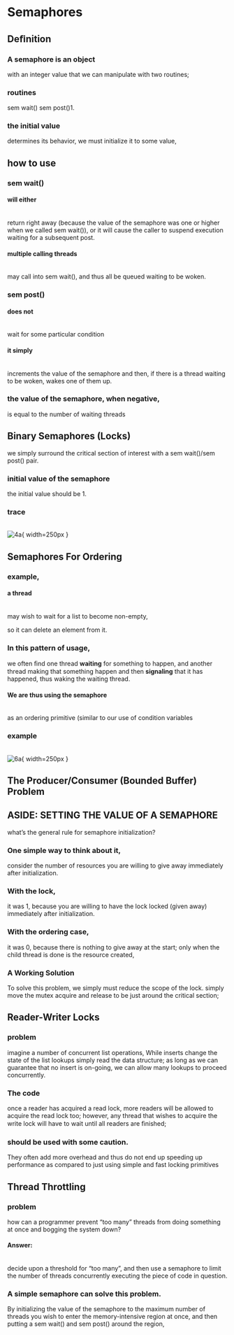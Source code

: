 # Semaphores


## Deﬁnition


### A semaphore is an object
with an integer value that we can manipulate with two routines;

### routines
sem wait()
sem post()1.

### the initial value
determines its behavior,
we must
initialize it to some value,


## how to use

### sem wait()

#### will either
\
return right away
(because the value of the semaphore was one or higher when we called sem wait()),
or it will cause the caller to suspend execution waiting for a subsequent post.

#### multiple calling threads
\
may call into sem wait(), and thus all be queued waiting to be woken.

### sem post()

#### does not
\
wait for some particular condition

#### it simply
\
increments the value of the semaphore
and then, if there is a thread waiting to be woken, wakes one of them up.

### the value of the semaphore, when negative,
is equal to the number of waiting threads


## Binary Semaphores (Locks)

we simply surround the critical section of interest with a sem wait()/sem post() pair.

### initial value of the semaphore
the initial value should be 1.

### trace

\
![4a](/home/lautarob/Documents/Facultad/año2/SistOp/final/temas-pdfs/threads-sema/4a.png){ width=250px }


## Semaphores For Ordering

### example,

#### a thread
\
may wish to wait for a list to become non-empty,

so it can delete an element from it.

### In this pattern of usage,
we often ﬁnd one thread
**waiting**
for something to happen,
and another thread making that something happen and then
**signaling**
that it has happened, thus waking the waiting thread.

#### We are thus using the semaphore
\
as an ordering primitive (similar to our use of condition variables

### example

\
![6a](/home/lautarob/Documents/Facultad/año2/SistOp/final/temas-pdfs/threads-sema/6a.png){ width=250px }


## The Producer/Consumer (Bounded Buffer) Problem


## ASIDE: SETTING THE VALUE OF A SEMAPHORE
what’s the general rule for semaphore initialization?

### One simple way to think about it,
consider the number of resources you are willing to give away immediately after initialization.

### With the lock,
it was 1, because you are willing to have the lock locked (given away) immediately after initialization.

### With the ordering case,
it was 0, because there is nothing to give away at the start;
only when the child thread is done is the resource created,


### A Working Solution

To solve this problem, we simply must reduce the scope of the lock.
simply move the mutex acquire and release to be just around the critical section;


## Reader-Writer Locks


### problem
imagine a number of concurrent list operations,
While inserts change the state of the list
lookups simply read the data structure;
as long as we can guarantee that no insert is on-going, we can allow many lookups to proceed concurrently.

### The code
once a reader has acquired a read lock, more readers will be allowed to acquire the read lock too;
however, any thread that wishes to acquire the write lock will have to wait until all readers are ﬁnished;


### should be used with some caution.
They often add more overhead
and thus do not end up speeding up performance as compared to just using simple and fast locking primitives


## Thread Throttling


### problem
how can a programmer prevent “too many” threads from doing something at once and bogging the system down?

#### Answer:
\
decide upon a threshold for “too many”, and then use a semaphore to limit the number of threads concurrently executing the piece of code in question.

### A simple semaphore can solve this problem.
By initializing the value of the semaphore to the maximum number of threads you wish to enter the memory-intensive region at once,
and then putting a sem wait() and sem post() around the region,
